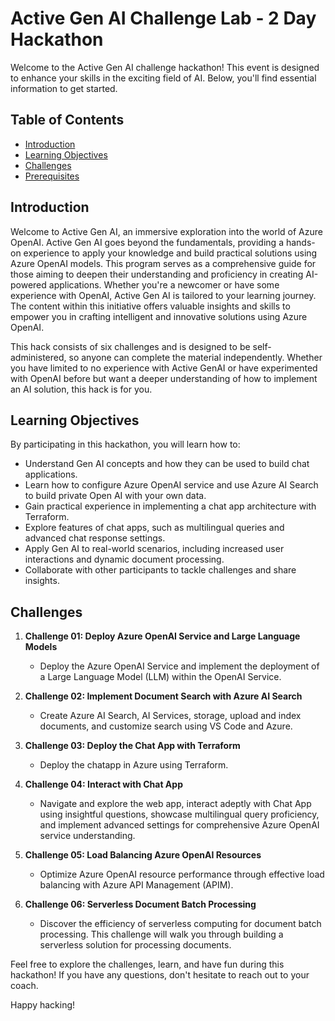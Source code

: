 # Active Gen AI Challenge Lab - 2 Day Hackathon

Welcome to the Active Gen AI challenge hackathon! This event is designed to enhance your skills in the exciting field of AI. Below, you'll find essential information to get started.

## Table of Contents

- [Introduction](#introduction)
- [Learning Objectives](#learning-objectives)
- [Challenges](#challenges)
- [Prerequisites](#prerequisites)

## Introduction

Welcome to Active Gen AI, an immersive exploration into the world of Azure OpenAI. Active Gen AI goes beyond the fundamentals, providing a hands-on experience to apply your knowledge and build practical solutions using Azure OpenAI models. This program serves as a comprehensive guide for those aiming to deepen their understanding and proficiency in creating AI-powered applications. Whether you're a newcomer or have some experience with OpenAI, Active Gen AI is tailored to your learning journey. The content within this initiative offers valuable insights and skills to empower you in crafting intelligent and innovative solutions using Azure OpenAI.

This hack consists of six challenges and is designed to be self-administered, so anyone can complete the material independently. Whether you have limited to no experience with Active GenAI or have experimented with OpenAI before but want a deeper understanding of how to implement an AI solution, this hack is for you.

## Learning Objectives

By participating in this hackathon, you will learn how to:

- Understand Gen AI concepts and how they can be used to build chat applications.
- Learn how to configure Azure OpenAI service and use Azure AI Search to build private Open AI with your own data.
- Gain practical experience in implementing a chat app architecture with Terraform.
- Explore features of chat apps, such as multilingual queries and advanced chat response settings.
- Apply Gen AI to real-world scenarios, including increased user interactions and dynamic document processing.
- Collaborate with other participants to tackle challenges and share insights.

## Challenges

1. **Challenge 01: Deploy Azure OpenAI Service and Large Language Models**
   - Deploy the Azure OpenAI Service and implement the deployment of a Large Language Model (LLM) within the OpenAI Service.
     
2. **Challenge 02: Implement Document Search with Azure AI Search**
   - Create Azure AI Search, AI Services, storage, upload and index documents, and customize search using VS Code and Azure.
             
3. **Challenge 03: Deploy the Chat App with Terraform**
   - Deploy the chatapp in Azure using Terraform.
          
4. **Challenge 04: Interact with Chat App**
   - Navigate and explore the web app, interact adeptly with Chat App using insightful questions, showcase multilingual query proficiency, and implement advanced settings for comprehensive Azure OpenAI service understanding.
          
5. **Challenge 05: Load Balancing Azure OpenAI Resources**
    - Optimize Azure OpenAI resource performance through effective load balancing with Azure API Management (APIM).
  
6. **Challenge 06: Serverless Document Batch Processing**
   - Discover the efficiency of serverless computing for document batch processing. This challenge will walk you through building a serverless solution for processing documents.
          


Feel free to explore the challenges, learn, and have fun during this hackathon! If you have any questions, don't hesitate to reach out to your coach.

Happy hacking!
